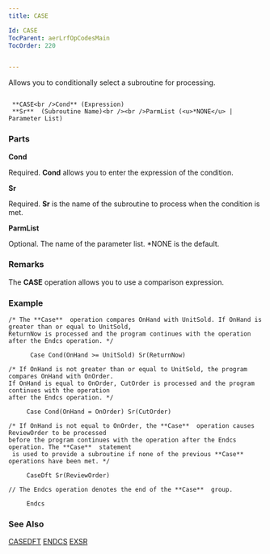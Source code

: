 ```yaml
---
title: CASE

Id: CASE
TocParent: aerLrfOpCodesMain
TocOrder: 220


---
```


Allows you to conditionally select a subroutine for processing.

```

 **CASE<br />Cond** (Expression)
 **Sr**  (Subroutine Name)<br /><br />ParmList (<u>*NONE</u> | Parameter List)
```

### Parts

**Cond** 

Required. **Cond** allows you to enter the expression of the condition.


**Sr** 

Required. **Sr** is the name of the subroutine to process when the condition is met.


**ParmList** 

Optional. The name of the parameter list. *NONE is the default.


### Remarks
The **CASE** operation allows you to use a comparison expression. 

### Example

```
/* The **Case**  operation compares OnHand with UnitSold. If OnHand is greater than or equal to UnitSold, 
ReturnNow is processed and the program continues with the operation after the Endcs operation. */

      Case Cond(OnHand >= UnitSold) Sr(ReturnNow)

/* If OnHand is not greater than or equal to UnitSold, the program compares OnHand with OnOrder. 
If OnHand is equal to OnOrder, CutOrder is processed and the program continues with the operation 
after the Endcs operation. */

     Case Cond(OnHand = OnOrder) Sr(CutOrder)

/* If OnHand is not equal to OnOrder, the **Case**  operation causes ReviewOrder to be processed 
before the program continues with the operation after the Endcs operation. The **Case**  statement
 is used to provide a subroutine if none of the previous **Case**  operations have been met. */

     CaseDft Sr(ReviewOrder)

// The Endcs operation denotes the end of the **Case**  group. 

     Endcs
```

### See Also
[CASEDFT](CASEDFT.html)
[ENDCS](ENDCS.html)
[EXSR](EXSR.html) 
